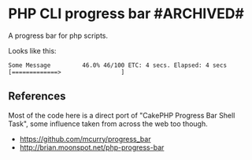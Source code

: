 # PHP CLI progress bar #ARCHIVED#

A progress bar for php scripts.

Looks like this:

	Some Message         46.0% 46/100 ETC: 4 secs. Elapsed: 4 secs [=============>                 ]

## References

Most of the code here is a direct port of "CakePHP Progress Bar Shell Task", some influence taken from across the web too though.

* https://github.com/mcurry/progress_bar
* http://brian.moonspot.net/php-progress-bar
